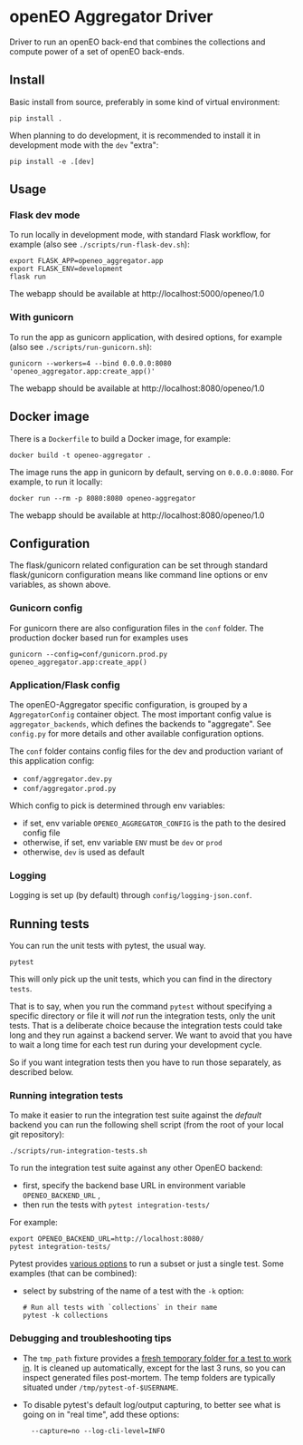 # openEO Aggregator Driver

Driver to run an openEO back-end that combines the collections and compute power of a set of openEO back-ends.

## Install

Basic install from source, preferably in some kind of virtual environment:

    pip install .

When planning to do development, it is recommended to install it in development mode with the `dev` "extra":

    pip install -e .[dev]

## Usage

### Flask dev mode

To run locally in development mode, with standard Flask workflow,
for example (also see `./scripts/run-flask-dev.sh`):

    export FLASK_APP=openeo_aggregator.app
    export FLASK_ENV=development
    flask run

The webapp should be available at http://localhost:5000/openeo/1.0

### With gunicorn

To run the app as gunicorn application, with desired options,
for example (also see `./scripts/run-gunicorn.sh`):

    gunicorn --workers=4 --bind 0.0.0.0:8080 'openeo_aggregator.app:create_app()'

The webapp should be available at http://localhost:8080/openeo/1.0


## Docker image

There is a `Dockerfile` to build a Docker image, for example:

    docker build -t openeo-aggregator .

The image runs the app in gunicorn by default, serving on `0.0.0.0:8080`.
For example, to run it locally:

    docker run --rm -p 8080:8080 openeo-aggregator

The webapp should be available at http://localhost:8080/openeo/1.0


## Configuration

The flask/gunicorn related configuration can be set through
standard flask/gunicorn configuration means
like command line options or env variables, as shown above.

### Gunicorn config

For gunicorn there are also configuration files in the `conf` folder.
The production docker based run for examples uses

    gunicorn --config=conf/gunicorn.prod.py openeo_aggregator.app:create_app()

### Application/Flask config

The openEO-Aggregator specific configuration,
is grouped by a `AggregatorConfig` container object.
The most important config value is `aggregator_backends`, which
defines the backends to "aggregate".
See `config.py` for more details and other available configuration options.

The `conf` folder contains config files for the dev and production
variant of this application config:

- `conf/aggregator.dev.py`
- `conf/aggregator.prod.py`

Which config to pick is determined through env variables:

- if set, env variable `OPENEO_AGGREGATOR_CONFIG` is the path to the desired config file
- otherwise, if set, env variable `ENV` must be `dev` or `prod`
- otherwise, `dev` is used as default

### Logging

Logging is set up (by default) through `config/logging-json.conf`.

## Running tests

You can run the unit tests with pytest, the usual way.

    pytest

This will only pick up the unit tests, which you can find in the directory `tests`.

That is to say, when you run the command `pytest` without specifying a specific directory or file
it will _not_ run the integration tests, only the unit tests.
That is a deliberate choice because the integration tests could take long and they run
against a backend server. We want to avoid that you have to wait a long time for each test run during your development cycle.

So if you want integration tests then you have to run those separately, as described below.
### Running integration tests

To make it easier to run the integration test suite against the _default_ backend you can run the following shell script (from the root of your local git repository):

    ./scripts/run-integration-tests.sh

To run the integration test suite against any other OpenEO backend:

- first, specify the backend base URL in environment variable `OPENEO_BACKEND_URL` ,
- then run the tests with `pytest integration-tests/`

For example:

    export OPENEO_BACKEND_URL=http://localhost:8080/
    pytest integration-tests/


Pytest provides [various options](https://docs.pytest.org/en/latest/usage.html#specifying-tests-selecting-tests)
to run a subset or just a single test.
Some examples (that can be combined):

-   select by substring of the name of a test with the `-k` option:

        # Run all tests with `collections` in their name
        pytest -k collections

### Debugging and troubleshooting tips

- The `tmp_path` fixture provides a [fresh temporary folder for a test to work in](https://docs.pytest.org/en/latest/tmpdir.html).
It is cleaned up automatically, except for the last 3 runs, so you can inspect
generated files post-mortem. The temp folders are typically situated under `/tmp/pytest-of-$USERNAME`.

- To disable pytest's default log/output capturing, to better see what is going on in "real time", add these options:

        --capture=no --log-cli-level=INFO
